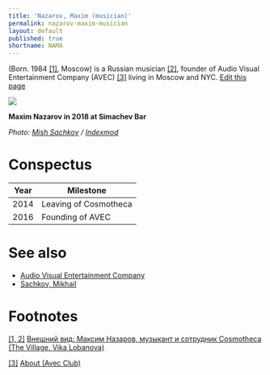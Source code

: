 ```yaml
---
title: 'Nazarov, Maxim (musician)'
permalink: nazarov-maxim-musician
layout: default
published: true
shortname: NAMA
---
```

(Born. 1984 <span id="a1">[\[1\]](#f1)</span>, Moscow) is a Russian musician <span id="a1">[\[2\]](#f1)</span>, founder of Audio Visual Entertainment Company (AVEC) <span id="a3">[\[3\]](#f3)</span> living in Moscow and NYC. [Edit this page](http://prose.io/#indexmod/encyclopedia/edit/master/nazarov-maxim-musician.md)

![](/images/{{page.permalink}}.jpg)

**Maxim Nazarov in 2018 at Simachev Bar**

*Photo: [Mish Sachkov](sachkov-mikhail) / [Indexmod](index)*

# Conspectus

|Year|Milestone|
|----|-----|
|2014|Leaving of Cosmotheca|
|2016|Founding of AVEC|


# See also

+ [Audio Visual Entertainment Company ](audio-visual-entertainment-company)
+ [Sachkov, Mikhail](sachkov-mikhail)


# Footnotes

[[1, 2]](#a1) <span id="f1"></span> [Внешний вид: Максим Назаров, музыкант и сотрудник Cosmotheca (The Village, Vika Lobanova)](http://www.the-village.ru/village/service-shopping/on-the-street/128509-vneshniy-vid-moskva-maksim-nazarov-muzykant-i-sotrudnik-cosmotheca)

[[3]](#a3) <span id="f3"></span> [About (Avec Club)](http://avec.club/avec---about.html)
